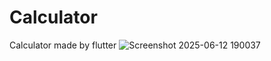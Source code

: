 # Calculator
Calculator made by flutter
![Screenshot 2025-06-12 190037](https://github.com/user-attachments/assets/85553a4f-bf19-44dd-967e-7efcdd0f19ca)
